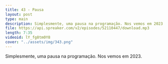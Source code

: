 ```yaml
---
title: 43 - Pausa
layout: post
type: main
description: Simplesmente, uma pausa na programação. Nos vemos em 2023.
file: https://api.spreaker.com/v2/episodes/52110447/download.mp3
length: 7:35
videoid: lY_fg8tm0Y8
cover: "../assets/img/343.png"
---
```


Simplesmente, uma pausa na programação. Nos vemos em 2023.